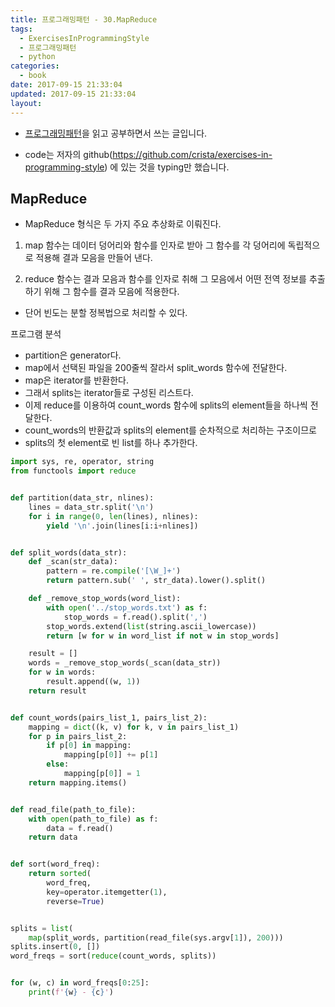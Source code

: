 ```yaml
---
title: 프로그래밍패턴 - 30.MapReduce
tags:
  - ExercisesInProgrammingStyle
  - 프로그래밍패턴
  - python
categories:
  - book
date: 2017-09-15 21:33:04
updated: 2017-09-15 21:33:04
layout:
---
```


* [프로그래밍패턴](http://wikibook.co.kr/programming-patterns/)을 읽고 공부하면서 쓰는 글입니다.

* code는 저자의 github(https://github.com/crista/exercises-in-programming-style) 에 있는 것을 typing만 했습니다. 

## MapReduce

* MapReduce 형식은 두 가지 주요 추상화로 이뤄진다.

1. map 함수는 데이터 덩어리와 함수를 인자로 받아 그 함수를 각 덩어리에 독립적으로 적용해 결과 모음을 만들어 낸다.

2. reduce 함수는 결과 모음과 함수를 인자로 취해 그 모음에서 어떤 전역 정보를 추출하기 위해 그 함수를 결과 모음에 적용한다.

* 단어 빈도는 분할 정복법으로 처리할 수 있다.

프로그램 분석
* partition은 generator다.
* map에서 선택된 파일을 200줄씩 잘라서 split_words 함수에 전달한다.
* map은 iterator를 반환한다.
* 그래서 splits는 iterator들로 구성된 리스트다.
* 이제 reduce를 이용하여 count_words 함수에 splits의 element들을 하나씩 전달한다.
* count_words의 반환값과 splits의 element를 순차적으로 처리하는 구조이므로
* splits의 첫 element로 빈 list를 하나 추가한다.

```py
import sys, re, operator, string
from functools import reduce


def partition(data_str, nlines):
    lines = data_str.split('\n')
    for i in range(0, len(lines), nlines):
        yield '\n'.join(lines[i:i+nlines])


def split_words(data_str):
    def _scan(str_data):
        pattern = re.compile('[\W_]+')
        return pattern.sub(' ', str_data).lower().split()

    def _remove_stop_words(word_list):
        with open('../stop_words.txt') as f:
            stop_words = f.read().split(',')
        stop_words.extend(list(string.ascii_lowercase))
        return [w for w in word_list if not w in stop_words]

    result = []
    words = _remove_stop_words(_scan(data_str))
    for w in words:
        result.append((w, 1))
    return result


def count_words(pairs_list_1, pairs_list_2):
    mapping = dict((k, v) for k, v in pairs_list_1)
    for p in pairs_list_2:
        if p[0] in mapping:
            mapping[p[0]] += p[1]
        else:
            mapping[p[0]] = 1
    return mapping.items()


def read_file(path_to_file):
    with open(path_to_file) as f:
        data = f.read()
    return data


def sort(word_freq):
    return sorted(
        word_freq,
        key=operator.itemgetter(1),
        reverse=True)


splits = list(
    map(split_words, partition(read_file(sys.argv[1]), 200)))
splits.insert(0, [])
word_freqs = sort(reduce(count_words, splits))


for (w, c) in word_freqs[0:25]:
    print(f'{w} - {c}')

```